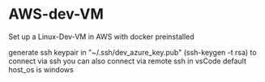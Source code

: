 # AWS-dev-VM

Set up a Linux-Dev-VM in AWS with docker preinstalled

generate ssh keypair in "~/.ssh/dev_azure_key.pub" (ssh-keygen -t rsa) to connect via ssh you can also connect via remote ssh in vsCode default host_os is windows
